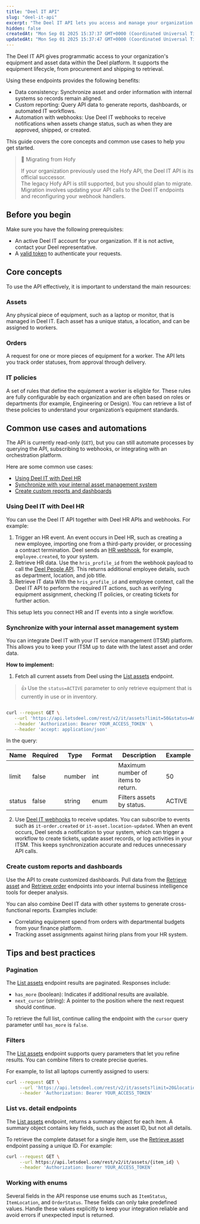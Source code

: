 ```yaml
---
title: "Deel IT API"
slug: "deel-it-api"
excerpt: "The Deel IT API lets you access and manage your organization’s equipment and asset data programmatically."
hidden: false
createdAt: "Mon Sep 01 2025 15:37:37 GMT+0000 (Coordinated Universal Time)"
updatedAt: "Mon Sep 01 2025 15:37:47 GMT+0000 (Coordinated Universal Time)"
---
```

The Deel IT API gives programmatic access to your organization's equipment and asset data within the Deel platform. It supports the equipment lifecycle, from procurement and shipping to retrieval.  

Using these endpoints provides the following benefits:  

- Data consistency: Synchronize asset and order information with internal systems so records remain aligned.  
- Custom reporting: Query API data to generate reports, dashboards, or automated IT workflows.  
- Automation with webhooks: Use Deel IT webhooks to receive notifications when assets change status, such as when they are approved, shipped, or created.  

This guide covers the core concepts and common use cases to help you get started.

> 📘 Migrating from Hofy
> 
> If your organization previously used the Hofy API, the Deel IT API is its official successor.  
> The legacy Hofy API is still supported, but you should plan to migrate. Migration involves updating your API calls to the Deel IT endpoints and reconfiguring your webhook handlers.

## Before you begin

Make sure you have the following prerequisites:

- An active Deel IT account for your organization. If it is not active, contact your Deel representative.  
- A [valid token](https://developer.deel.com/docs/api-tokens-1) to authenticate your requests.  

## Core concepts

To use the API effectively, it is important to understand the main resources:  

### Assets

Any physical piece of equipment, such as a laptop or monitor, that is managed in Deel IT. Each asset has a unique status, a location, and can be assigned to workers.

### Orders

A request for one or more pieces of equipment for a worker. The API lets you track order statuses, from approval through delivery.

### IT policies

A set of rules that define the equipment a worker is eligible for. These rules are fully configurable by each organization and are often based on roles or departments (for example, Engineering or Design). You can retrieve a list of these policies to understand your organization’s equipment standards.

## Common use cases and automations

The API is currently read-only (`GET`), but you can still automate processes by querying the API, subscribing to webhooks, or integrating with an orchestration platform.

Here are some common use cases:

- [Using Deel IT with Deel HR](#using-deel-it-with-deel-hr)
- [Synchronize with your internal asset management system](#synchronize-with-your-internal-asset-management-system)
- [Create custom reports and dashboards](#create-custom-reports-and-dashboards)

### Using Deel IT with Deel HR

You can use the Deel IT API together with Deel HR APIs and webhooks. For example:  

1. Trigger an HR event. An event occurs in Deel HR, such as creating a new employee, importing one from a third-party provider, or processing a contract termination. Deel sends an [HR webhook](https://developer.deel.com/docs/webhook-event-types), for example, `employee.created`, to your system.  
2. Retrieve HR data. Use the `hris_profile_id` from the webhook payload to call the [Deel People API](https://developer.deel.com/reference/getpeoplepersonalinformationbyid). This returns additional employee details, such as department, location, and job title.
3. Retrieve IT data With the `hris_profile_id` and employee context, call the Deel IT API to perform the required IT actions, such as verifying equipment assignment, checking IT policies, or creating tickets for further action.  

This setup lets you connect HR and IT events into a single workflow.  

### Synchronize with your internal asset management system

You can integrate Deel IT with your IT service management (ITSM) platform. This allows you to keep your ITSM up to date with the latest asset and order data.

**How to implement:**  

1. Fetch all current assets from Deel using the [List assets](https://developer.deel.com/reference/listitassets) endpoint.

> 👍 Use the `status=ACTIVE` parameter to only retrieve equipment that is currently in use or in inventory.

```bash

curl --request GET \
   --url 'https://api.letsdeel.com/rest/v2/it/assets?limit=50&status=ACTIVE' \
   --header 'Authorization: Bearer YOUR_ACCESS_TOKEN' \
   --header 'accept: application/json'
```

In the query:

| Name   | Required | Type   | Format | Description                        | Example |
| ------ | -------- | ------ | ------ | ---------------------------------- | ------- |
| limit  | false    | number | int    | Maximum number of items to return. | 50      |
| status | false    | string | enum   | Filters assets by status.          | ACTIVE  |

2. Use [Deel IT webhooks](https://developer.deel.com/docs/webhook-event-types) to receive updates. You can subscribe to events such as `it-order.created` or `it-asset.location-updated`. When an event occurs, Deel sends a notification to your system, which can trigger a workflow to create tickets, update asset records, or log activities in your ITSM. This keeps synchronization accurate and reduces unnecessary API calls.  

### Create custom reports and dashboards

Use the API to create customized dashboards. Pull data from the [Retrieve asset](https://developer.deel.com/reference/getitasset) and [Retrieve order](https://developer.deel.com/reference/getitorder) endpoints into your internal business intelligence tools for deeper analysis.  

You can also combine Deel IT data with other systems to generate cross-functional reports. Examples include:  

- Correlating equipment spend from orders with departmental budgets from your finance platform.  
- Tracking asset assignments against hiring plans from your HR system.  

## Tips and best practices

### Pagination

The [List assets](https://developer.deel.com/reference/listitassets) endpoint results are paginated. Responses include:  

- `has_more` (boolean): Indicates if additional results are available.  
- `next_cursor` (string): A pointer to the position where the next request should continue.  

To retrieve the full list, continue calling the endpoint with the `cursor` query parameter until `has_more` is `false`.  

### Filters

The [List assets](https://developer.deel.com/reference/listitassets) endpoint supports query parameters that let you refine results. You can combine filters to create precise queries.  

For example, to list all laptops currently assigned to users:  

```bash
curl --request GET \
     --url 'https://api.letsdeel.com/rest/v2/it/assets?limit=20&location=WITH_USER&category=LAPTOP' \
     --header 'Authorization: Bearer YOUR_ACCESS_TOKEN'
```

### List vs. detail endpoints

The [List assets](https://developer.deel.com/reference/listitassets) endpoint, returns a summary object for each item. A summary object contains key fields, such as the asset ID, but not all details.

To retrieve the complete dataset for a single item, use the [Retrieve asset](https://developer.deel.com/reference/getitasset) endpoint passing a unique ID. For example:  

```bash
curl --request GET \
     --url https://api.letsdeel.com/rest/v2/it/assets/{item_id} \
     --header 'Authorization: Bearer YOUR_ACCESS_TOKEN'
```

### Working with enums

Several fields in the API response use enums such as `ItemStatus`, `ItemLocation`, and `OrderStatus`. These fields can only take predefined values. Handle these values explicitly to keep your integration reliable and avoid errors if unexpected input is returned.
